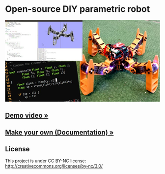 # Open-source DIY parametric robot

![Metabot](docs/imgs/metabot.jpg)

## [Demo video »](http://metabot.cc/demonstration)

## [Make your own (Documentation) »](http://metabot.cc/make-a-robot)

## License

This project is under CC BY-NC license:
http://creativecommons.org/licenses/by-nc/3.0/
